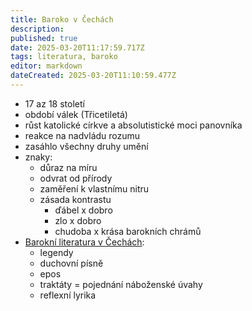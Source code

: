 ```yaml
---
title: Baroko v Čechách
description: 
published: true
date: 2025-03-20T11:17:59.717Z
tags: literatura, baroko
editor: markdown
dateCreated: 2025-03-20T11:10:59.477Z
---
```


- 17 az 18 století
- období válek (Třicetiletá)
- růst katolické církve a absolutistické moci panovníka
- reakce na nadvládu rozumu
- zasáhlo všechny druhy umění
- znaky:
	- důraz na míru
	- odvrat od přírody
	- zaměření k vlastnímu nitru
	- zásada kontrastu
		- ďábel x dobro
		- zlo x dobro
		- chudoba x krása barokních chrámů
- [Barokní literatura v Čechách](/cs/literatura/baroko/baroko_lit):
	- legendy
	- duchovní písně
	- epos
	- traktáty = pojednání náboženské úvahy
	- reflexní lyrika